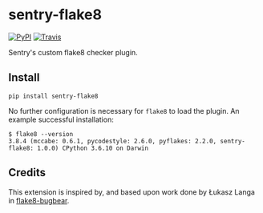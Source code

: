 # sentry-flake8

[![PyPI](https://img.shields.io/pypi/v/sentry-flake8.svg)](https://pypi.org/project/sentry-flake8)
[![Travis](https://img.shields.io/travis/com/getsentry/sentry-flake8.svg)](https://travis-ci.com/getsentry/sentry-flake8)

Sentry's custom flake8 checker plugin.

## Install

`pip install sentry-flake8`

No further configuration is necessary for `flake8` to load the plugin. An example successful installation:

```
$ flake8 --version
3.8.4 (mccabe: 0.6.1, pycodestyle: 2.6.0, pyflakes: 2.2.0, sentry-flake8: 1.0.0) CPython 3.6.10 on Darwin
```

## Credits

This extension is inspired by, and based upon work done by Łukasz Langa in [flake8-bugbear](https://github.com/PyCQA/flake8-bugbear).
